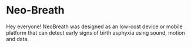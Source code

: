 # Neo-Breath
Hey everyone! NeoBreath was designed as an low-cost device or mobile platform that can detect early signs of birth asphyxia using sound, motion and data.
